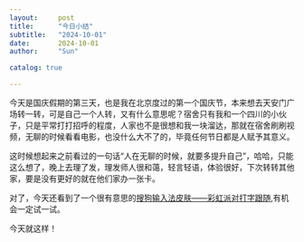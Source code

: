 ```yaml
---
layout:     post
title:      "今日小结"
subtitle:   "2024-10-01"
date:       2024-10-01
author:     "Sun"

catalog: true

---
```

今天是国庆假期的第三天，也是我在北京度过的第一个国庆节，本来想去天安门广场转一转，可是自己一个人转，又有什么意思呢？宿舍只有我和一个四川的小伙子，只是平常打打招呼的程度，人家也不是很想和我一块溜达，那就在宿舍刷刷视频，无聊的时候看看电影，也没什么大不了的，毕竟任何节日都是人赋予其意义。

这时候想起来之前看过的一句话“人在无聊的时候，就要多提升自己”，哈哈，只能这么想了，晚上去理了发，理发师人很和蔼，轻言轻语，体验很好，下次转转其他家，要是没有更好的就在他们家办一张卡。

对了，今天还看到了一个很有意思的[搜狗输入法皮肤——彩虹派对打字跟随](https://v.douyin.com/iBNUTtV9/),有机会一定试一试。

今天就这样！